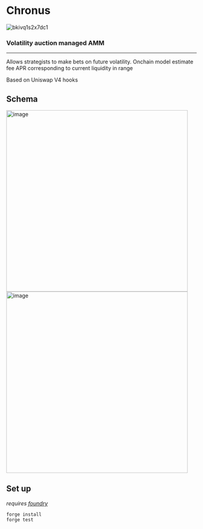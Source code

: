 # Chronus 
![bkivq1s2x7dc1](https://github.com/user-attachments/assets/98b1a758-d66a-42ba-ace0-81ceb423740a)
### **Volatility auction managed AMM**
---
Allows strategists to make bets on future volatility. Onchain model estimate fee APR corresponding to current liquidity in range

Based on Uniswap V4 hooks
## Schema
<img width="480" alt="image" src="https://github.com/user-attachments/assets/ac2548a1-b7d9-49ec-9daa-6b61c179f710">
<img width="480" alt="image" src="https://github.com/user-attachments/assets/53159a99-d6ef-4b28-83c5-568038b72b4d">

## Set up

*requires [foundry](https://book.getfoundry.sh)*

```
forge install
forge test
```
